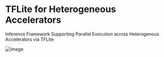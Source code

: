 # TFLite for Heterogeneous Accelerators

Inference Framework Supporting Parallel Execution across Heterogenous Accelerators via TFLite

![Image](https://github.com/user-attachments/assets/e2a016ff-ca6d-4432-a7ed-ea82299dde28)

